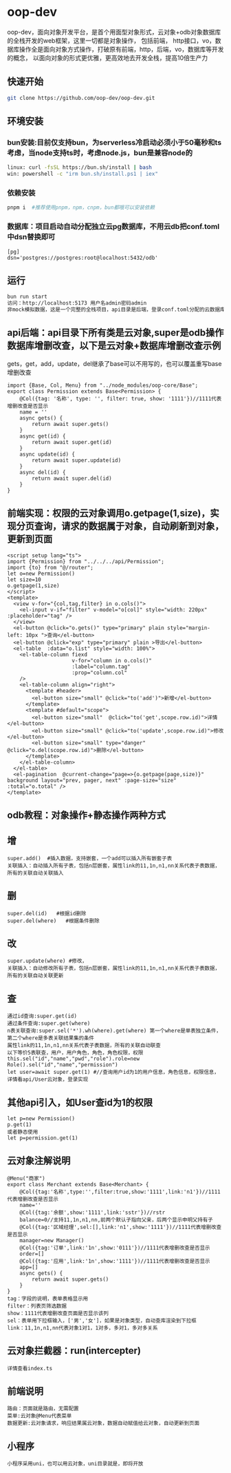 # oop-dev
oop-dev，面向对象开发平台，是首个用面型对象形式，云对象+odb对象数据库的全栈开发的web框架，这里一切都是对象操作， 包括前端，
http接口，vo，数据库操作全是面向对象方式操作，打破原有前端，http，后端，vo，数据库等开发的概念，
以面向对象的形式更优雅，更高效地去开发全栈，提高10倍生产力
## 快速开始
```sh
git clone https://github.com/oop-dev/oop-dev.git
```

## 环境安装  
### bun安装:目前仅支持bun，为serverless冷启动必须小于50毫秒和ts考虑，当node支持ts时，考虑node.js，bun是兼容node的
```sh
linux: curl -fsSL https://bun.sh/install | bash
win: powershell -c "irm bun.sh/install.ps1 | iex"
```
### 依赖安装
```sh
pnpm i  #推荐使用pnpm，npm，cnpm，bun都哦可以安装依赖
```

### 数据库：项目启动自动分配独立云pg数据库，不用云db把conf.toml中dsn替换即可
```
[pg]
dsn='postgres://postgres:root@localhost:5432/odb'
```

## 运行
```sh
bun run start
访问：http://localhost:5173 用户名admin密码admin
非mock模拟数据，这是一个完整的全栈项目，api目录是后端，登录conf.toml分配的云数据库，可查看数据
```


## api后端：api目录下所有类是云对象,super是odb操作数据库增删改查，以下是云对象+数据库增删改查示例
gets，get，add，update，del继承了base可以不用写的，也可以覆盖重写base增删改查
```
import {Base, Col, Menu} from "../node_modules/oop-core/Base";
export class Permission extends Base<Permission> {
    @Col({tag: '名称', type: '', filter: true, show: '1111'})//1111代表增删改查是否显示
    name = ''
    async gets() {
        return await super.gets()
    }
    async get(id) {
        return await super.get(id)
    }
    async update(id) {
        return await super.update(id)
    }
    async del(id) {
        return await super.del(id)
    }
}
``` 
## 前端实现：权限的云对象调用o.getpage(1,size)，实现分页查询，请求的数据属于对象，自动刷新到对象，更新到页面
```
<script setup lang="ts">
import {Permission} from "../../../api/Permission";
import {to} from "@/router";
let o=new Permission()
let size=10
o.getpage(1,size)
</script>
<template>
  <view v-for="{col,tag,filter} in o.cols()">
    <el-input v-if="filter" v-model="o[col]" style="width: 220px" :placeholder="tag" />
  </view>
  <el-button @click="o.gets()" type="primary" plain style="margin-left: 10px ">查询</el-button>
  <el-button @click="exp" type="primary" plain >导出</el-button>
  <el-table  :data="o.list" style="width: 100%">
    <el-table-column fiexd
                     v-for="column in o.cols()"
                     :label="column.tag"
                     :prop="column.col"
    />
    <el-table-column align="right">
      <template #header>
        <el-button size="small" @click="to('add')">新增</el-button>
      </template>
      <template #default="scope">
        <el-button size="small"  @click="to('get',scope.row.id)">详情</el-button>
        <el-button size="small" @click="to('update',scope.row.id)">修改</el-button>
        <el-button size="small" type="danger" @click="o.del(scope.row.id)">删除</el-button>
      </template>
    </el-table-column>    
  </el-table>
  <el-pagination  @current-change="page=>{o.getpage(page,size)}" background layout="prev, pager, next" :page-size="size" :total="o.total" />
</template>

```
## odb教程：对象操作+静态操作两种方式
## 增
```
super.add()  #插入数据，支持嵌套，一个add可以插入所有嵌套子表
关联插入：自动插入所有子表，包括n层嵌套，属性link的11,1n,n1,nn关系代表子表数据，所有的关联自动关联插入
```
## 删
```
super.del(id)   #根据id删除
super.del(where)   #根据条件删除
```
## 改
```
super.update(where) #修改，
关联插入：自动修改所有子表，包括n层嵌套，属性link的11,1n,n1,nn关系代表子表数据，所有的关联自动关联更新
```
## 查
```
通过id查询:super.get(id)
通过条件查询:super.get(where)
n表关联查询:super.sel('*').wh(where).get(where) 第一个where是单表独立条件，第二个where是多表关联结果集的条件
属性link的11,1n,n1,nn关系代表子表数据，所有的关联自动联查
以下等价5表联查，用户，用户角色，角色，角色权限，权限
this.sel("id","name","pwd","role").role=new Role().sel("id","name","permission")
let user=await super.get(1) #//查询用户id为1的用户信息，角色信息，权限信息，详情看api/User云对象，登录实现
```
## 其他api引入，如User查id为1的权限
```
let p=new Permission()
p.get(1)
或者静态使用
let p=permission.get(1)
```
## 云对象注解说明
```
@Menu("商家")
export class Merchant extends Base<Merchant> {
    @Col({tag:'名称',type:'',filter:true,show:'1111',link:'n1'})//1111代表增删改查是否显示
    name=''
    @Col({tag:'余额',show:'1111',link:'sstr'})//rstr
    balance=0//支持11,1n,n1,nn,前两个默认子指向父亲，后两个显示申明父持有子
    @Col({tag:'区域经理',sel:[],link:'n1',show:'1111'})//1111代表增删改查是否显示
    manager=new Manager()
    @Col({tag:'订单',link:'1n',show:'0111'})//1111代表增删改查是否显示
    order=[]
    @Col({tag:'应用',link:'1n',show:'1111'})//1111代表增删改查是否显示
    app=[]
    async gets() {
        return await super.gets()
    }
}
tag：字段的说明，表单表格显示用
filter：列表页筛选数据
show：1111代表增删改查页面是否显示该列
sel：表单用下拉框输入，['男','女']，如果是对象类型，自动查库渲染到下拉框
link：11,1n,n1,nn代表对象1对1，1对多，多对1，多对多关系
```
## 云对象拦截器：run(intercepter)
```
详情查看index.ts
```
## 前端说明
```
路由：页面就是路由，无需配置
菜单:云对象@Menu代表菜单
数据更新:云对象请求，响应结果属云对象，数据自动赋值给云对象，自动更新到页面
```
## 小程序
```
小程序采用uni，也可以用云对象，uni目录就是，即将开放
```
